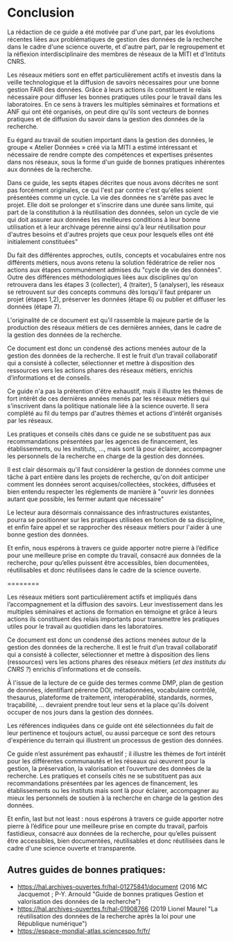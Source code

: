 # Conclusion

La rédaction de ce guide a été motivée par d'une part, par les évolutions récentes liées aux problématiques de gestion des données de la recherche dans le cadre d'une science ouverte, et d'autre part, par le regroupement et la réflexion interdisciplinaire des membres de réseaux de la MITI et d'Intituts CNRS.

Les réseaux métiers sont en effet particulièrement actifs et investis dans la veille technologique et la diffusion de savoirs nécessaires pour une bonne gestion FAIR des données. Grâce à leurs actions ils constituent le relais nécessaire pour diffuser les bonnes pratiques utiles pour le travail dans les laboratoires. En ce sens à travers les multiples séminaires et formations et ANF qui ont été organisés, on peut dire qu'ils sont vecteurs de bonnes pratiques et de diffusion du savoir dans la gestion des données de la recherche.

Eu égard au travail de soutien important dans la gestion des données, le groupe « Atelier Données » créé via la MITI a estimé intéressant et nécessaire de rendre compte des compétences et expertises présentes dans nos réseaux, sous la forme d'un guide de bonnes pratiques inhérentes aux données de la recherche.

Dans ce guide, les septs étapes décrites que nous avons décrites ne sont pas forcément originales, ce qui l'est par contre c'est qu'elles soient présentées comme un cycle. La vie des données ne s'arrête pas avec le projet. Elle doit se prolonger et s'inscrire dans une durée sans limite, qui part de la constitution à la réutilisation des données, selon un cycle de vie qui doit assurer aux données les meilleures conditions à leur bonne utilisation et à leur archivage pérenne ainsi qu'à leur réutilisation pour d'autres besoins et d'autres projets que ceux pour lesquels elles ont été initialement constituées" 

Du fait des différentes approches, outils, concepts et vocabulaires entre nos différents métiers, nous avons retenu la solution fédératrice de relier nos actions aux étapes communément admises du "cycle de vie des données". Outre des différences méthodologiques liées aux disciplines qu'on retrouvera dans les étapes 3 (collecter), 4 (traiter), 5 (analyser), les réseaux se retrouvent sur des concepts communs dès lorsqu'il faut préparer un projet (étapes 1,2), préserver les données (étape 6) ou publier et diffuser les données (étape 7).

L'originalité de ce document est qu'il rassemble la majeure partie de la production des réseaux métiers de ces dernières années, dans le cadre de la gestion des données de la recherche.

Ce document est donc un condensé des actions menées autour de la gestion des données de la recherche. Il est le fruit d’un travail collaboratif qui a consisté à collecter, sélectionner et mettre à disposition des ressources vers les actions phares des réseaux métiers, enrichis d’informations et de conseils. 

Ce guide n'a pas la prétention d'être exhaustif, mais il illustre les thèmes de fort intérêt de ces dernières années menés par les réseaux métiers qui s'inscrivent dans la politique nationale liée à la science ouverte. Il sera complété au fil du temps par d'autres thèmes et actions d'intérêt organisés par les réseaux.

Les pratiques et conseils cités dans ce guide ne se substituent pas aux recommandations présentées par les agences de financement, les établissements, ou les instituts, ..., mais sont là pour éclairer, accompagner les personnels de la recherche en charge de la gestion des données.

Il est clair désormais qu'il faut considérer la gestion de données comme une tâche à part entière dans les projets de recherche, qu'on doit anticiper comment les données seront acquises/collectées, stockées, diffusées et bien entendu respecter les réglements de manière à "ouvrir les données autant que possible, les fermer autant que nécessaire" 

Le lecteur aura désormais connaissance des infrastructures existantes, pourra se positionner sur les pratiques utilisées en fonction de sa discipline, et enfin faire appel et se rapprocher des réseaux métiers pour l'aider à une bonne gestion des données.

Et enfin, nous espérons à travers ce guide apporter notre pierre à l’édifice pour une meilleure prise en compte du travail, consacré aux données de la recherche, pour qu’elles puissent être accessibles, bien documentées, réutilisables et donc réutilisées dans le cadre de la science ouverte.

========

Les réseaux métiers sont particulièrement actifs et impliqués dans l’accompagnement et la diffusion des savoirs. Leur investissement dans les multiples séminaires et actions de formation en témoigne et grâce à leurs actions ils constituent des relais importants pour transmettre les pratiques utiles pour le travail au quotidien dans les laboratoires.  

Ce document est donc un condensé des actions menées autour de la gestion des données de la recherche. Il est le fruit d’un travail collaboratif qui a consisté à collecter, sélectionner et mettre à disposition des liens (ressources) vers les actions phares des réseaux métiers (*et des instituts du CNRS ?*) enrichis d’informations et de conseils. 

À l'issue de la lecture de ce guide des termes comme DMP, plan de gestion de données, identifiant pérenne DOI, métadonnées, vocabulaire contrôlé, thesaurus, plateforme de traitement, interopérablité, standards, normes, traçabilité, ... devraient prendre tout leur sens et la place qu'ils doivent occuper de nos jours dans la gestion des données.

Les références indiquées dans ce guide ont été sélectionnées du fait de leur pertinence et toujours actuel, ou aussi parceque ce sont des retours d'expérience du terrain qui illustrent un processus de gestion des données.

Ce guide n’est assurément pas exhaustif ; il illustre les thèmes de fort intérêt pour les différentes communautés et les réseaux qui œuvrent pour la gestion, la préservation, la valorisation et l’ouverture des données de la recherche. 
Les pratiques et conseils cités ne se substituent pas aux recommandations présentées par les agences de financement, les établissements ou les instituts mais sont là pour éclairer, accompagner au mieux les personnels de soutien à la recherche en charge de la gestion des données.

Et enfin, last but not least : nous espérons à travers ce guide apporter notre pierre à l’édifice pour une meilleure prise en compte du travail, parfois fastidieux, consacré aux données de la recherche, pour qu’elles puissent être accessibles, bien documentées, réutilisables et donc réutilisées dans le cadre d'une science ouverte et transparente.


##  Autres guides de bonnes pratiques:
            
* <https://hal.archives-ouvertes.fr/hal-01275841/document> (2016 MC Jacquemot ; P-Y. Arnould "Guide de bonnes pratiques Gestion et valorisation des données de la recherche")        
* <https://hal.archives-ouvertes.fr/hal-01908766> (2019 Lionel Maurel "La réutilisation des données de la recherche après la loi pour une République numérique")       
* <https://espace-mondial-atlas.sciencespo.fr/fr/>

